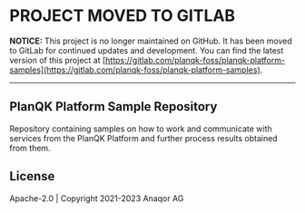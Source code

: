 # PROJECT MOVED TO GITLAB

**NOTICE:** This project is no longer maintained on GitHub. It has been moved to GitLab for continued updates and development. You can find the latest version of this project at [https://gitlab.com/planqk-foss/planqk-platform-samples](https://gitlab.com/planqk-foss/planqk-platform-samples).

---

## PlanQK Platform Sample Repository

Repository containing samples on how to work and communicate with services from the PlanQK Platform and further process results obtained from them.

## License

Apache-2.0 | Copyright 2021-2023 Anaqor AG
